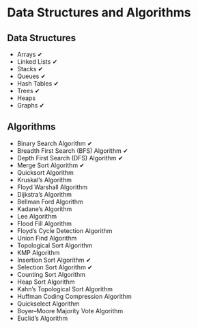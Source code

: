 # __Data Structures and Algorithms__
## __Data Structures__
- Arrays ✔
- Linked Lists ✔
- Stacks ✔
- Queues ✔
- Hash Tables ✔
- Trees ✔
- Heaps
- Graphs ✔
## __Algorithms__
- Binary Search Algorithm ✔
- Breadth First Search (BFS) Algorithm ✔
- Depth First Search (DFS) Algorithm ✔
- Merge Sort Algorithm ✔
- Quicksort Algorithm
- Kruskal’s Algorithm
- Floyd Warshall Algorithm
- Dijkstra’s Algorithm
- Bellman Ford Algorithm
- Kadane’s Algorithm
- Lee Algorithm
- Flood Fill Algorithm
- Floyd’s Cycle Detection Algorithm
- Union Find Algorithm
- Topological Sort Algorithm
- KMP Algorithm
- Insertion Sort Algorithm ✔
- Selection Sort Algorithm ✔
- Counting Sort Algorithm
- Heap Sort Algorithm
- Kahn’s Topological Sort Algorithm
- Huffman Coding Compression Algorithm
- Quickselect Algorithm
- Boyer–Moore Majority Vote Algorithm
- Euclid’s Algorithm